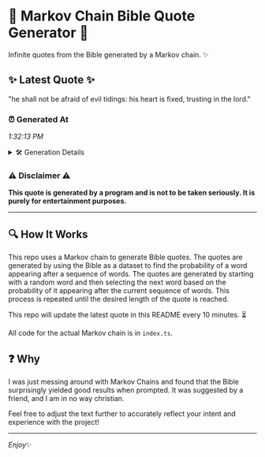 # 📖 Markov Chain Bible Quote Generator 📖

Infinite quotes from the Bible generated by a Markov chain. ✨

## ✨ Latest Quote ✨
"he shall not be afraid of evil tidings: his heart is fixed, trusting in the lord."

### ⏰ Generated At
*1:32:13 PM*

<details>
    <summary>🛠️ Generation Details</summary>
    <p>
        <strong>🌱 Seed:</strong> he<br>
        <strong>🔄 Iterations:</strong> 15<br>
        <strong>📜 Context History:</strong><br>[ he ]: shall<br>[ he, shall ]: not<br>[ he, shall, not ]: be<br>[ he, shall, not, be ]: afraid<br>[ he, shall, not, be, afraid ]: of<br>[ he, shall, not, be, afraid, of ]: evil<br>[ shall, not, be, afraid, of, evil ]: tidings:<br>[ not, be, afraid, of, evil, tidings: ]: his<br>[ be, afraid, of, evil, tidings:, his ]: heart<br>[ afraid, of, evil, tidings:, his, heart ]: is<br>[ of, evil, tidings:, his, heart, is ]: fixed,<br>[ evil, tidings:, his, heart, is, fixed, ]: trusting<br>[ tidings:, his, heart, is, fixed,, trusting ]: in<br>[ his, heart, is, fixed,, trusting, in ]: the<br>[ heart, is, fixed,, trusting, in, the ]: lord.<br>
    </p>
</details>

### ⚠️ Disclaimer ⚠️
**This quote is generated by a program and is not to be taken seriously. It is purely for entertainment purposes.**

---

## 🔍 How It Works

This repo uses a Markov chain to generate Bible quotes. The quotes are generated by using the Bible as a dataset to find the probability of a word appearing after a sequence of words. The quotes are generated by starting with a random word and then selecting the next word based on the probability of it appearing after the current sequence of words. This process is repeated until the desired length of the quote is reached.

This repo will update the latest quote in this README every 10 minutes. ⏳

All code for the actual Markov chain is in `index.ts`.

## ❓ Why

I was just messing around with Markov Chains and found that the Bible surprisingly yielded good results when prompted. 
It was suggested by a friend, and I am in no way christian.

Feel free to adjust the text further to accurately reflect your intent and experience with the project!

---

*Enjoy*✨
